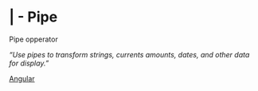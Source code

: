 # |  - Pipe

Pipe opperator

*“Use pipes to transform strings, currents amounts, dates, and other data for display.”*

[Angular](https://angular.io/guide/pipes)

